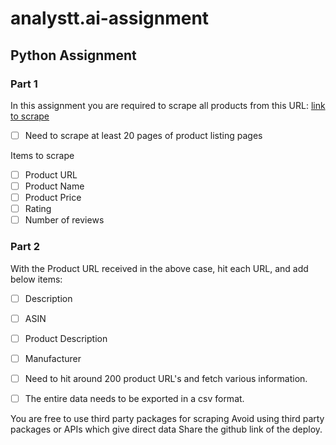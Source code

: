 # analystt.ai-assignment

## Python Assignment

### Part 1

In this assignment you are required to scrape all products from this URL: [link to scrape](https://www.amazon.in/s?k=bags&crid=2M096C61O4MLT&qid=1653308124&sprefix=ba%2Caps%2C283&ref=sr_pg_1)

- [ ] Need to scrape at least 20 pages of product listing pages

Items to scrape

- [ ] Product URL
- [ ] Product Name
- [ ] Product Price
- [ ] Rating
- [ ] Number of reviews

### Part 2

With the Product URL received in the above case, hit each URL, and add below items:

- [ ] Description
- [ ] ASIN
- [ ] Product Description
- [ ] Manufacturer

- [ ] Need to hit around 200 product URL's and fetch various information.

- [ ] The entire data needs to be exported in a csv format.

You are free to use third party packages for scraping
Avoid using third party packages or APIs which give direct data
Share the github link of the deploy.

